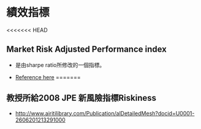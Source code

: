 # 績效指標

<<<<<<< HEAD
## Market Risk Adjusted Performance index

* 是由sharpe ratio所修改的一個指標。

* [Reference here](https://en.wikipedia.org/wiki/Modigliani_risk-adjusted_performance)
=======
## 教授所給2008 JPE 新風險指標Riskiness
* http://www.airitilibrary.com/Publication/alDetailedMesh?docid=U0001-2606201213291000

